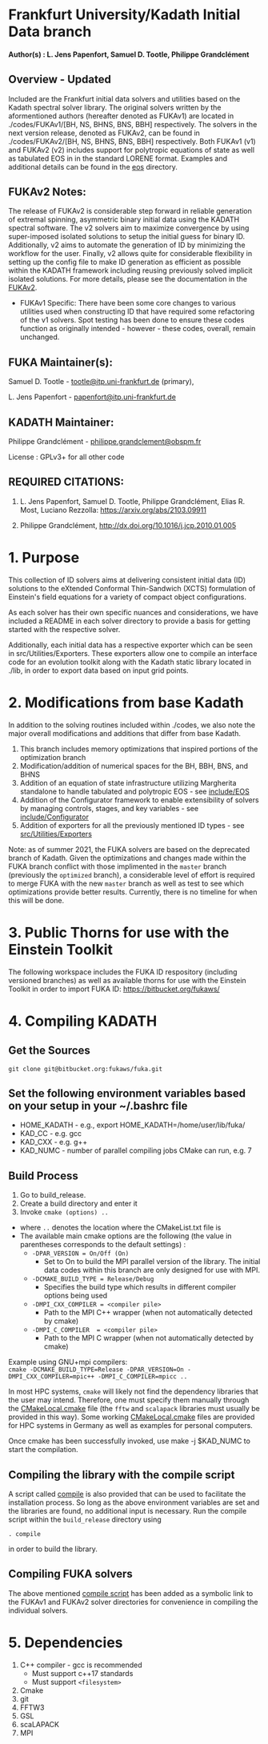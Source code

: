 # Frankfurt University/Kadath Initial Data branch
#### Author(s)    : L. Jens Papenfort, Samuel D. Tootle, Philippe Grandclément

## Overview - Updated
Included are the Frankfurt initial data solvers and utilities based on the Kadath
  spectral solver library.  The original solvers written by the aformentioned authors
  (hereafter denoted as FUKAv1) are located in ./codes/FUKAv1/[BH, NS, BHNS, BNS, BBH] respectively.
  The solvers in the next version release, denoted as FUKAv2, can be found in ./codes/FUKAv2/[BH, NS, BHNS, BNS, BBH] respectively.
	Both FUKAv1 (v1) and FUKAv2 (v2) includes support for polytropic equations of state as well as tabulated EOS in
  in the standard LORENE format.  Examples and additional details can be found in the [eos](https://bitbucket.org/fukaws/fuka/src/fukav2/eos/) directory.

## FUKAv2 Notes: 
The release of FUKAv2 is considerable step forward in reliable generation of extremal spinning, asymmetric
binary initial data using the KADATH spectral software.  The v2 solvers aim to maximize convergence by using super-imposed
isolated solutions to setup the initial guess for binary ID.  Additionally, v2 aims to automate the generation of ID by minimizing
the workflow for the user.  Finally, v2 allows quite for considerable flexibility in setting up the config file to make ID generation 
as efficient as possible within the KADATH framework including reusing previously solved implicit isolated solutions.  For more details,
please see the documentation in the [FUKAv2](https://bitbucket.org/fukaws/fuka/src/fukav2/codes/FUKAv2/).

  - FUKAv1 Specific: There have been some core changes to various utilities used when constructing ID that have required some refactoring of the v1 solvers.  Spot testing has been done to ensure these codes function as originally intended - however - these codes, overall, remain unchanged.
  
## FUKA Maintainer(s):  

Samuel D. Tootle - tootle@itp.uni-frankfurt.de (primary),  

L. Jens Papenfort - papenfort@itp.uni-frankfurt.de  

## KADATH Maintainer:
Philippe Grandclément - philippe.grandclement@obspm.fr

License      : GPLv3+ for all other code  

## REQUIRED CITATIONS:

1) L. Jens Papenfort, Samuel D. Tootle, Philippe Grandclément, Elias R. Most, Luciano Rezzolla: https://arxiv.org/abs/2103.09911  
  
2) Philippe Grandclément, http://dx.doi.org/10.1016/j.jcp.2010.01.005  

# 1. Purpose

This collection of ID solvers aims at delivering consistent initial data (ID)
solutions to the eXtended Conformal Thin-Sandwich (XCTS) formulation of
Einstein's field equations for a variety of compact object configurations.
  
As each solver has their own specific nuances and considerations, we have included
a README in each solver directory to provide a basis for getting started with the 
respective solver.  
  
Additionally, each initial data has a respective exporter which can be seen 
in src/Utilities/Exporters.  These exporters allow one to compile an interface code 
for an evolution toolkit along with the Kadath static library located in ./lib, in 
order to export data based on input grid points.  

# 2. Modifications from base Kadath

In addition to the solving routines included within ./codes, we also note the major overall modifications 
and additions that differ from base Kadath.  
1.  This branch includes memory optimizations that inspired portions of the optimization branch  
2.  Modification/addition of numerical spaces for the BH, BBH, BNS, and BHNS  
3.  Addition of an equation of state infrastructure utilizing Margherita standalone to handle
tabulated and polytropic EOS - see [include/EOS](https://bitbucket.org/fukaws/fuka/src/fukav2/include/EOS)  
4.  Addition of the Configurator framework to enable extensibility of solvers by managing controls,
stages, and key variables - see [include/Configurator](https://bitbucket.org/fukaws/fuka/src/fukav2/include/Configurator)  
5.  Addition of exporters for all the previously mentioned ID types - see [src/Utilities/Exporters](https://bitbucket.org/fukaws/fuka/src/fukav2src/Utilities/Exporters)

Note: as of summer 2021, the FUKA solvers are based on the deprecated branch of Kadath.  Given the optimizations and changes made
within the FUKA branch conflict with those implimented in the `master` branch (previously the `optimized` branch), a considerable
level of effort is required to merge FUKA with the new `master` branch as well as test to see which optimizations provide better results.
Currently, there is no timeline for when this will be done.

# 3. Public Thorns for use with the Einstein Toolkit

The following workspace includes the FUKA ID respository (including versioned branches) 
as well as available thorns for use with the Einstein Toolkit in order to import FUKA ID:
https://bitbucket.org/fukaws/



# 4. Compiling KADATH

## Get the Sources

`git clone git@bitbucket.org:fukaws/fuka.git`

## Set the following environment variables based on your setup in your ~/.bashrc file

- HOME_KADATH - e.g., export HOME_KADATH=/home/user/lib/fuka/
- KAD_CC - e.g. gcc
- KAD_CXX - e.g. g++
- KAD_NUMC - number of parallel compiling jobs CMake can run, e.g. 7

## Build Process
1. Go to build_release.
1. Create a build directory and enter it
1. Invoke `cmake (options) ..`
  - where `..` denotes the location where the CMakeList.txt file is
  - The available main cmake options are the following (the value in parentheses corresponds to the default settings) :
    - `-DPAR_VERSION = On/Off (On)`
      - Set to On to build the MPI parallel version of the library. The initial data codes within this branch are only designed for use with MPI.
    - `-DCMAKE_BUILD_TYPE = Release/Debug`
      - Specifies the build type which results in different compiler options being used
    - `-DMPI_CXX_COMPILER = <compiler pile>`
      - Path to the MPI C++ wrapper (when not automatically detected by cmake)
    - `-DMPI_C_COMPILER  = <compiler pile>`
      - Path to the MPI C wrapper (when not automatically detected by cmake)

Example using GNU+mpi compilers:  
    `cmake -DCMAKE_BUILD_TYPE=Release -DPAR_VERSION=On -DMPI_CXX_COMPILER=mpic++ -DMPI_C_COMPILER=mpicc ..`

In most HPC systems, `cmake` will likely not find the dependency libraries that the user may intend.  Therefore,
one must specify them manually through the [CMakeLocal.cmake](https://bitbucket.org/fukaws/fuka/src/fukav2/Cmake/CMakeLocal.cmake) file 
(the `fftw` and `scalapack` libraries must usually be provided in this way). 
Some working [CMakeLocal.cmake](https://bitbucket.org/fukaws/fuka/src/fukav2/Cmake/CMakeLocal.cmake) files are provided for HPC systems in Germany as well
as examples for personal computers.

Once cmake has been successfully invoked, use make -j $KAD_NUMC to start the compilation.

## Compiling the library with the compile script

A script called [compile](https://bitbucket.org/fukaws/fuka/src/fukav2/build_release/compile) is also provided that can be used to facilitate the installation process. So long as the above environment variables are set and the libraries are found, no additional input is necessary.
Run the compile script within the `build_release` directory using 

`. compile` 

in order to build the library.  

## Compiling FUKA solvers
The above mentioned [compile script](https://bitbucket.org/fukaws/fuka/src/fukav2/build_release/compile) has been added as a symbolic link to the FUKAv1 and FUKAv2 solver directories for convenience in compiling the individual solvers.

# 5. Dependencies

1. C++ compiler - gcc is recommended
    - Must support c++17 standards
    - Must support `<filesystem>`
1. Cmake
1. git
1. FFTW3
1. GSL
1. scaLAPACK
1. MPI